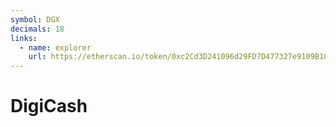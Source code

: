 ```yaml
---
symbol: DGX
decimals: 18
links:
  - name: explorer
    url: https://etherscan.io/token/0xc2Cd3D241096d29FD7D477327e9109B1C5bf8293
---
```


# DigiCash
